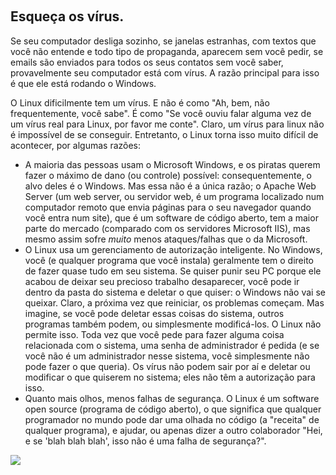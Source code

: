 <?php require("../../entete.php"); ?> <?php require("../../base.php"); ?>

<div id="corps">

﻿<h2>Esqueça os vírus.</h2>

<p>Se seu computador desliga sozinho, se janelas estranhas, com textos 
que você não entende e todo tipo de propaganda, aparecem sem você pedir, 
se emails são enviados para todos os seus contatos sem você saber, 
provavelmente seu computador está com vírus. A razão principal para isso 
é que ele está rodando o Windows.</p>
 
<p>O Linux dificilmente tem um vírus. E não é como "Ah, bem, não 
frequentemente, você sabe". É como "Se você ouviu falar alguma vez de um 
vírus real para Linux, por favor me conte". Claro, um vírus para linux 
não é impossível de se conseguir. Entretanto, o Linux torna isso muito 
difícil de acontecer, por algumas razões:</p>

<ul>

<li>A maioria das pessoas usam o Microsoft Windows, e os piratas querem 
fazer o máximo de dano (ou controle) possível: consequentemente, o alvo 
deles é o Windows. Mas essa não é a única razão; o Apache Web Server (um 
web server, ou servidor web, é um programa localizado num computador 
remoto que envia páginas para o seu navegador quando você entra num 
site), que é um software de código aberto, tem a maior parte do mercado 
(comparado com os servidores Microsoft IIS), mas mesmo assim sofre <i>muito</i> 
menos ataques/falhas que o da Microsoft.</li>

<li>O Linux usa um gerenciamento de autorização inteligente. No Windows, 
você (e qualquer programa que você instala) geralmente tem o direito de 
fazer quase tudo em seu sistema. Se quiser punir seu PC porque ele 
acabou de deixar seu precioso trabalho desaparecer, você pode ir dentro 
da pasta do sistema e deletar o que quiser: o Windows não vai se 
queixar. Claro, a próxima vez que reiniciar, os problemas começam. Mas 
imagine, se você pode deletar essas coisas do sistema, outros programas 
também podem, ou simplesmente modificá-los. O Linux não permite isso. 
Toda vez que você pede para fazer alguma coisa relacionada com o 
sistema, uma senha de administrador é pedida (e se você não é um 
administrador nesse sistema, você simplesmente não pode fazer o que 
queria). Os vírus não podem sair por aí e deletar ou modificar o que 
quiserem no sistema; eles não têm a autorização para isso.</li>

<li>Quanto mais olhos, menos falhas de segurança. O Linux é um software 
open source (programa de código aberto), o que significa que qualquer 
programador no mundo pode dar uma olhada no código (a "receita" de 
qualquer programa), e ajudar, ou apenas dizer a outro colaborador "Hei, 
e se 'blah blah blah', isso não é uma falha de segurança?".</li>


</ul>

<img src="Images/viruses_thumb.png" />

</div>


